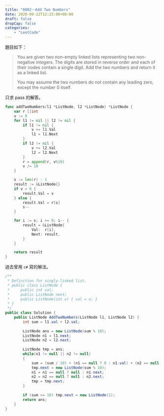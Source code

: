 ```yaml
---
title: "0002－Add Two Numbers"
date: 2020-09-22T12:25:00+08:00
draft: false
dropCap: false
categories:
    - "LeetCode"
---
```


題目如下：

> You are given two non-empty linked lists representing two non-negative integers. The digits are stored in reverse order and each of their nodes contain a single digit. Add the two numbers and return it as a linked list.
>
> You may assume the two numbers do not contain any leading zero, except the number 0 itself.

<!--more-->

只求 pass 的解答。

```go
func addTwoNumbers(l1 *ListNode, l2 *ListNode) *ListNode {
	var r []int
	v := 0
	for l1 != nil || l2 != nil {
		if l1 != nil {
			v += l1.Val
			l1 = l1.Next
		}
		if l2 != nil {
			v += l2.Val
			l2 = l2.Next
		}
		r = append(r, v%10)
		v /= 10
	}

	s := len(r) - 1
	result := &ListNode{}
	if v > 0 {
		result.Val = v
	} else {
		result.Val = r[s]
		s--
	}

	for i := s; i >= 0; i-- {
		result = &ListNode{
			Val:  r[i],
			Next: result,
		}
	}

	return result
}
```

過去曾用 `c#` 寫的解法。

```csharp
/**
 * Definition for singly-linked list.
 * public class ListNode {
 *     public int val;
 *     public ListNode next;
 *     public ListNode(int x) { val = x; }
 * }
 */
public class Solution {
    public ListNode AddTwoNumbers(ListNode l1, ListNode l2) {
        int sum = l1.val + l2.val;
        
        ListNode ans = new ListNode(sum % 10);
        ListNode n1 = l1.next;
        ListNode n2 = l2.next;
        
        ListNode tmp = ans; 
        while(n1 != null || n2 != null)
        {
            sum = (sum / 10) + (n1 == null ? 0 : n1.val) + (n2 == null ? 0 : n2.val);
            tmp.next = new ListNode(sum % 10);
            n1 = n1 == null ? null : n1.next;
            n2 = n2 == null ? null : n2.next;
            tmp = tmp.next;
        }
        
        if (sum >= 10) tmp.next = new ListNode(1);
        return ans;
    }
}
```


